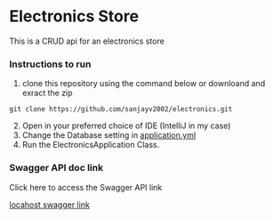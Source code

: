 # Electronics Store

This is a CRUD api for an electronics store

### Instructions to run

1. clone this repository using the command below or downloand and exract the zip
```
git clone https://github.com/sanjayv2002/electronics.git
```
2. Open in your preferred choice of IDE (IntelliJ in my case)
3. Change the Database setting in [application.yml](src/main/resources/application.yml)
4. Run the ElectronicsApplication Class.


### Swagger API doc link

Click here to access the Swagger API link

[locahost swagger link](localhost:8080/swagger-ui/index.html)